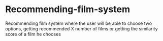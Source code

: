 # Recommending-film-system
Recommending film system where the user will be able to choose two options, getting recommended X number of films or getting the similarity score of a film he chooses
